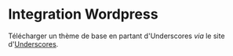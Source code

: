 # Integration Wordpress 


Télécharger un thème de base en partant d'Underscores _via_ le site d'[Underscores](https://underscores.me/).